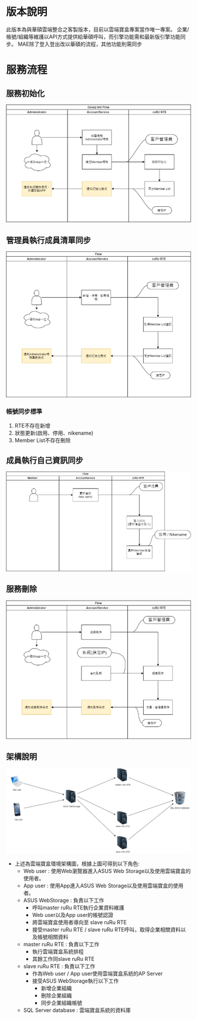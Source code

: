 # 版本說明

此版本為與華碩雲端整合之客製版本，目前以雲端寶盒專案當作唯一專案。
企業/帳號/組織等維護以API方式提供給華碩呼叫，而引擎功能需和最新版引擎功能同步。
MAE除了登入登出改以華碩的流程，其他功能則需同步

# 服務流程

## 服務初始化
![服務初始化]

## 管理員執行成員清單同步
![管理員成員清單同步]

### 帳號同步標準
1. RTE不存在新增
2. 狀態更新(啟用、停用、nikename)
3. Member List不存在刪除

## 成員執行自己資訊同步
![成員執行自己資訊同步]

## 服務刪除
![服務刪除]

## 架構說明
![環境架構]

* 上述為雲端寶盒環境架構圖，根據上圖可得到以下角色:
    * Web user : 使用Web瀏覽器進入ASUS Web Storage以及使用雲端寶盒的使用者。
    * App user : 使用App進入ASUS Web Storage以及使用雲端寶盒的使用者。
    * ASUS WebStorage : 負責以下工作
        * 呼叫master ruRu RTE執行企業資料維護
        * Web user以及App user的帳號認證
        * 將雲端寶盒使用者導向至 slave ruRu RTE
        * 接受master ruRu RTE / slave ruRu RTE呼叫，取得企業相關資料以及帳號相關資料
    * master ruRu RTE : 負責以下工作
        * 執行雲端寶盒系統排程
        * 其餘工作同slave ruRu RTE
    * slave ruRu RTE : 負責以下工作
        * 作為Web user / App user使用雲端寶盒系統的AP Server
        * 接受ASUS WebStorage執行以下工作
            * 新增企業組織
            * 刪除企業組織
            * 同步企業組織帳號
    * SQL Server database : 雲端寶盒系統的資料庫

[服務初始化]:image/ASUS-SERVICE-FLOW-INIT.png "服務初始化"
[管理員成員清單同步]:image/ASUS-SERVICE-FLOW-AD.png "管理員成員清單同步"
[成員執行自己資訊同步]:image/ASUS-SERVICE-FLOW-MB.png "成員執行自己資訊同步"
[服務刪除]:image/ASUS-SERVICE-FLOW-DELETE.png "服務刪除"
[環境架構]:image/architecture.png "環境架構"